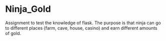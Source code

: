 # Ninja_Gold
Assignment to test the knowledge of flask. The purpose is that ninja can go to different places (farm, cave, house, casino) and earn different amounts of gold.
